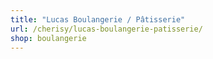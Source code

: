 ```yaml
---
title: "Lucas Boulangerie / Pâtisserie"
url: /cherisy/lucas-boulangerie-patisserie/
shop: boulangerie
---
```

